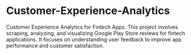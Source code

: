 # Customer-Experience-Analytics
Customer Experience Analytics for Fintech Apps. This project involves scraping, analyzing, and visualizing Google Play Store reviews for fintech applications. It focuses on understanding user feedback to improve app performance and customer satisfaction.
